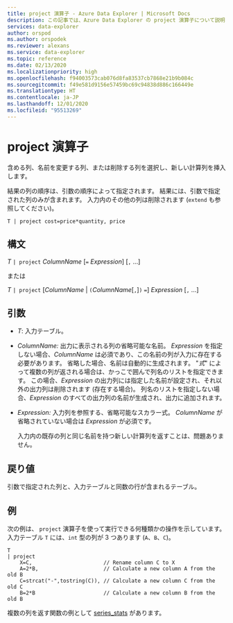 ```yaml
---
title: project 演算子 - Azure Data Explorer | Microsoft Docs
description: この記事では、Azure Data Explorer の project 演算子について説明します。
services: data-explorer
author: orspod
ms.author: orspodek
ms.reviewer: alexans
ms.service: data-explorer
ms.topic: reference
ms.date: 02/13/2020
ms.localizationpriority: high
ms.openlocfilehash: f94003573cab076d8fa83537cb7868e21b9b084c
ms.sourcegitcommit: f49e581d9156e57459bc69c94838d886c166449e
ms.translationtype: HT
ms.contentlocale: ja-JP
ms.lasthandoff: 12/01/2020
ms.locfileid: "95513269"
---
```

# <a name="project-operator"></a>project 演算子

含める列、名前を変更する列、または削除する列を選択し、新しい計算列を挿入します。 

結果の列の順序は、引数の順序によって指定されます。 結果には、引数で指定された列のみが含まれます。 入力内のその他の列は削除されます  (`extend` も参照してください)。

```kusto
T | project cost=price*quantity, price
```

## <a name="syntax"></a>構文

*T* `| project` *ColumnName* [`=` *Expression*] [`,` ...]
  
または
  
*T* `| project` [*ColumnName* | `(`*ColumnName*[`,`]`)` `=`] *Expression* [`,` ...]

## <a name="arguments"></a>引数

* *T*: 入力テーブル。
* *ColumnName:* 出力に表示される列の省略可能な名前。 *Expression* を指定しない場合、*ColumnName* は必須であり、この名前の列が入力に存在する必要があります。 省略した場合、名前は自動的に生成されます。 "*式*" によって複数の列が返される場合は、かっこで囲んで列名のリストを指定できます。 この場合、*Expression* の出力列には指定した名前が設定され、それ以外の出力列は削除されます (存在する場合)。 列名のリストを指定しない場合、*Expression* のすべての出力列の名前が生成され、出力に追加されます。
* *Expression:* 入力列を参照する、省略可能なスカラー式。 *ColumnName* が省略されていない場合は *Expression* が必須です。

    入力内の既存の列と同じ名前を持つ新しい計算列を返すことは、問題ありません。

## <a name="returns"></a>戻り値

引数で指定された列と、入力テーブルと同数の行が含まれるテーブル。

## <a name="example"></a>例

次の例は、 `project` 演算子を使って実行できる何種類かの操作を示しています。 入力テーブル `T` には、`int` 型の列が 3 つあります (`A`、`B`、`C`)。 

```kusto
T
| project
    X=C,                       // Rename column C to X
    A=2*B,                     // Calculate a new column A from the old B
    C=strcat("-",tostring(C)), // Calculate a new column C from the old C
    B=2*B                      // Calculate a new column B from the old B
```

複数の列を返す関数の例として [series_stats](series-statsfunction.md) があります。